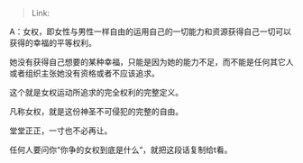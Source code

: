 > Link: 

A：女权，即女性与男性一样自由的运用自己的一切能力和资源获得自己一切可以获得的幸福的平等权利。

她没有获得自己想要的某种幸福，只能是因为她的能力不足，而不能是任何其它人或者组织主张她没有资格或者不应该追求。

这个就是女权运动所追求的完全权利的完整定义。

凡称女权，就是这份神圣不可侵犯的完整的自由。

堂堂正正，一寸也不必再让。

任何人要问你“你争的女权到底是什么“，就把这段话复制给t看。
